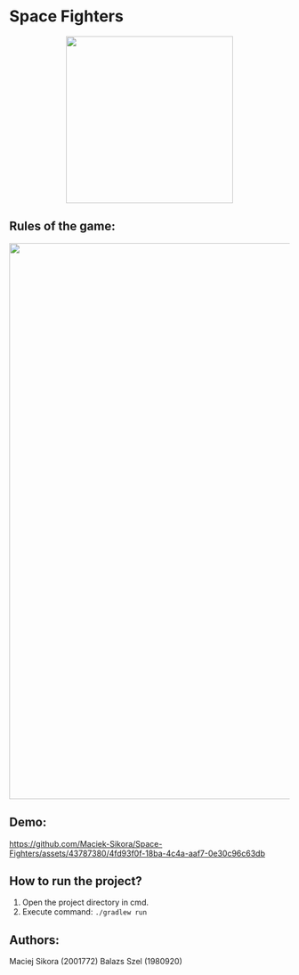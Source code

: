 # Space Fighters
<div align="center">
<img src='app/templates/spaceship_red.png' width='300' >
</div>

## Rules of the game:
<div align="center">
<img src='app/templates/help_menu.png' width='1000' >
</div>

## Demo:


https://github.com/Maciek-Sikora/Space-Fighters/assets/43787380/4fd93f0f-18ba-4c4a-aaf7-0e30c96c63db


## How to run the project?
1. Open the project directory in cmd.
2. Execute command: `./gradlew run`


## Authors:
<p>
  Maciej Sikora (2001772)
  Balazs Szel (1980920)
</p>


